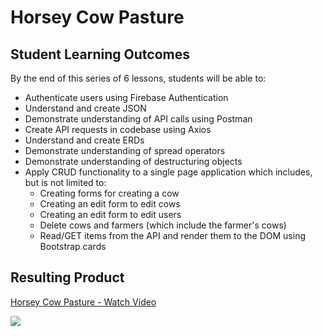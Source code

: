 # Horsey Cow Pasture

## Student Learning Outcomes

By the end of this series of 6 lessons, students will be able to:
- Authenticate users using Firebase Authentication
- Understand and create JSON
- Demonstrate understanding of API calls using Postman
- Create API requests in codebase using Axios
- Understand and create ERDs
- Demonstrate understanding of spread operators
- Demonstrate understanding of destructuring objects
- Apply CRUD functionality to a single page application which includes, but is not limited to:
  - Creating forms for creating a cow
  - Creating an edit form to edit cows
  - Creating an edit form to edit users
  - Delete cows and farmers (which include the farmer's cows)
  - Read/GET items from the API and render them to the DOM using Bootstrap cards

## Resulting Product
<a href="https://www.loom.com/share/e28fb9f79197407cbcfa5c753b6c2b26"> <p>Horsey Cow Pasture - Watch Video</p> <img style="max-width:300px;" src="https://cdn.loom.com/sessions/thumbnails/e28fb9f79197407cbcfa5c753b6c2b26-with-play.gif"> </a>
